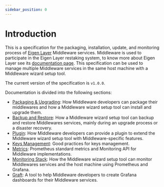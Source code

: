 ```yaml
---
sidebar_position: 0
---
```


# Introduction

This is a specification for the packaging, installation, update, and monitoring process of [Eigen Layer](https://www.eigenlayer.xyz/) Middleware services. Middleware is used to participate in the Eigen Layer restaking system, to know more about Eigen Layer see its [documentation page](https://docs.eigenlayer.xyz/overview/readme). This specification can be used to manage multiple Middleware services in the same host machine with a Middleware wizard setup tool.

The current version of the specification is `v1.0.0`.

Documentation is divided into the following sections:

- [Packaging & Upgrading](/docs/packaging/): How Middleware developers can package their middlewares and how a Middleware wizard setup tool can install and upgrade them.
- [Backup and Restore](/docs/backup/intro): How a Middleware wizard setup tool can backup and restore Middlewares services, mainly during an upgrade process or a disaster recovery.
- [Plugin](/docs/plugin/intro): How Middleware developers can provide a plugin to extend the Middleware wizard setup tool with Middleware-specific features.
- [Keys Management](/docs/keys/intro): Good practices for keys management.
- [Metrics](/docs/category/metrics): Prometheus standard metrics and Monitoring API for Middleware implementations.
- [Monitoring Stack](/docs/monitoring/intro): How the Middleware wizard setup tool can monitor Middlewares services and the host machine using Prometheus and Grafana.
- [Graft](/docs/graft/intro): A tool to help Middleware developers to create Grafana dashboards for their Middleware services.
